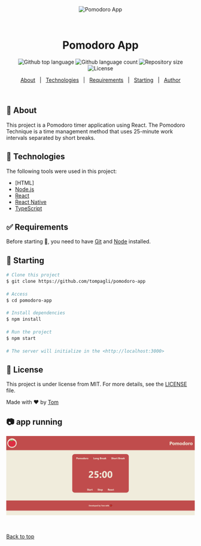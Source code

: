 <div align="center" id="top"> 
  <img src="./.github/app.gif" alt="Pomodoro App" />

  &#xa0;

  <!-- <a href="https://pomodoroapp.netlify.app">Demo</a> -->
</div>

<h1 align="center">Pomodoro App</h1>

<p align="center">
  <img alt="Github top language" src="https://img.shields.io/github/languages/top/tompagli/pomodoro-app?color=56BEB8">

  <img alt="Github language count" src="https://img.shields.io/github/languages/count/tompagli/pomodoro-app?color=56BEB8">

  <img alt="Repository size" src="https://img.shields.io/github/repo-size/tompagli/pomodoro-app?color=56BEB8">

  <img alt="License" src="https://img.shields.io/github/license/tompagli/pomodoro-app?color=56BEB8">

  <!-- <img alt="Github issues" src="https://img.shields.io/github/issues/tompagli/pomodoro-app?color=56BEB8" /> -->

  <!-- <img alt="Github forks" src="https://img.shields.io/github/forks/tompagli/pomodoro-app?color=56BEB8" /> -->

  <!-- <img alt="Github stars" src="https://img.shields.io/github/stars/tompagli/pomodoro-app?color=56BEB8" /> -->
</p>

<!-- Status -->

<!-- <h4 align="center"> 
	🚧  Pomodoro App 🚀 Under construction...  🚧
</h4> 

<hr> -->

<p align="center">
  <a href="#dart-about">About</a> &#xa0; | &#xa0; 
  <a href="#rocket-technologies">Technologies</a> &#xa0; | &#xa0;
  <a href="#white_check_mark-requirements">Requirements</a> &#xa0; | &#xa0;
  <a href="#checkered_flag-starting">Starting</a> &#xa0; | &#xa0;
  <a href="https://github.com/tompagli" target="_blank">Author</a>
</p>

<br>

## :dart: About ##

This project is a Pomodoro timer application using React. The Pomodoro Technique is a time management method that uses 25-minute work intervals separated by short breaks.

## :rocket: Technologies ##

The following tools were used in this project:

- [HTML]
- [Node.js](https://nodejs.org/en/)
- [React](https://pt-br.reactjs.org/)
- [React Native](https://reactnative.dev/)
- [TypeScript](https://www.typescriptlang.org/)

## :white_check_mark: Requirements ##

Before starting :checkered_flag:, you need to have [Git](https://git-scm.com) and [Node](https://nodejs.org/en/) installed.

## :checkered_flag: Starting ##

```bash
# Clone this project
$ git clone https://github.com/tompagli/pomodoro-app

# Access
$ cd pomodoro-app

# Install dependencies
$ npm install

# Run the project
$ npm start

# The server will initialize in the <http://localhost:3000>
```

## :memo: License ##

This project is under license from MIT. For more details, see the [LICENSE](LICENSE.md) file.


Made with :heart: by <a href="https://github.com/tompagli" target="_blank">Tom</a>

## :camera: app running ##

![Pomodoro App](./pomodoro_sc.png)

&#xa0;

<a href="#top">Back to top</a>

